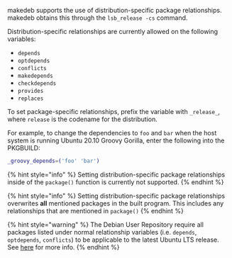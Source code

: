 makedeb supports the use of distribution-specific package relationships. makedeb obtains this through the `lsb_release -cs` command.

Distribution-specific relationships are currently allowed on the following variables:

- `depends`
- `optdepends`
- `conflicts`
- `makedepends`
- `checkdepends`
- `provides`
- `replaces`

To set package-specific relationships, prefix the variable with `_release_`, where `release` is the codename for the distribution.

For example, to change the dependencies to `foo` and `bar` when the host system is running Ubuntu 20.10 Groovy Gorilla, enter the following into the PKGBUILD:

```sh
_groovy_depends=('foo' 'bar')
```

{% hint style="info" %}
Setting distribution-specific package relationships inside of the `package()` function is currently not supported.
{% endhint %}

{% hint style="info" %}
Setting distribution-specific package relationships overwrites **all** mentioned packages in the built program. This includes any relationships that are mentioned in `package()`
{% endhint %}

{% hint style="warning" %}
The Debian User Repository require all packages listed under normal relationship variables (i.e. `depends`, `optdepends`, `conflicts`) to be applicable to the latest Ubuntu LTS release. See [here](/dur/dur-user-guidelines/package-relationships.md) for more info.
{% endhint %}
